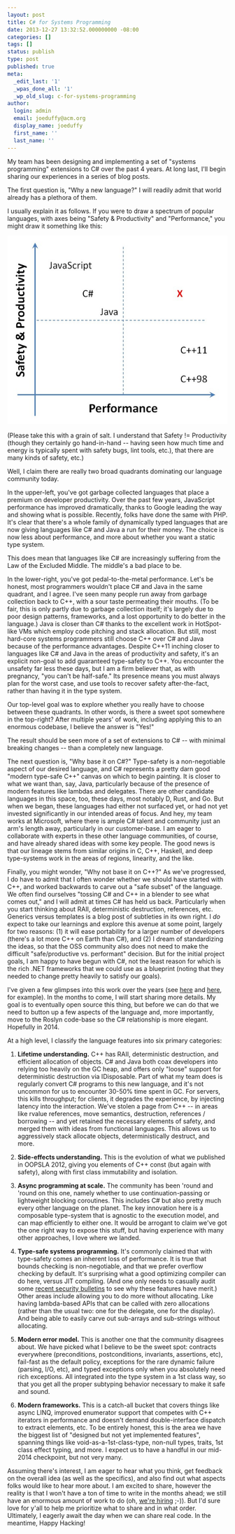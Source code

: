 ```yaml
---
layout: post
title: C# for Systems Programming
date: 2013-12-27 13:32:52.000000000 -08:00
categories: []
tags: []
status: publish
type: post
published: true
meta:
  _edit_last: '1'
  _wpas_done_all: '1'
  _wp_old_slug: c-for-systems-programming
author:
  login: admin
  email: joeduffy@acm.org
  display_name: joeduffy
  first_name: ''
  last_name: ''
---
```


My team has been designing and implementing a set of "systems programming" extensions
to C# over the past 4 years. At long last, I'll begin sharing our experiences in
a series of blog posts.

The first question is, "Why a new language?" I will readily admit that world already
has a plethora of them.

I usually explain it as follows. If you were to draw a spectrum of popular languages,
with axes being "Safety & Productivity" and "Performance," you might draw it something
like this:

 ![](/assets/img/2013-12-27-csharp-for-systems-programming.jpg)

(Please take this with a grain of salt. I understand that Safety != Productivity
(though they certainly go hand-in-hand -- having seen how much time and energy is
typically spent with safety bugs, lint tools, etc.), that there are many kinds of
safety, etc.)

Well, I claim there are really two broad quadrants dominating our language community
today.

In the upper-left, you've got garbage collected languages that place a premium on
developer productivity. Over the past few years, JavaScript performance has improved
dramatically, thanks to Google leading the way and showing what is possible. Recently,
folks have done the same with PHP. It's clear that there's a whole family of dynamically
typed languages that are now giving languages like C# and Java a run for their money.
The choice is now less about performance, and more about whether you want a static
type system.

This does mean that languages like C# are increasingly suffering from the Law of
the Excluded Middle. The middle's a bad place to be.

In the lower-right, you've got pedal-to-the-metal performance. Let's be honest, most
programmers wouldn't place C# and Java in the same quadrant, and I agree. I've seen
many people run away from garbage collection back to C++, with a sour taste permeating
their mouths. (To be fair, this is only partly due to garbage collection itself;
it's largely due to poor design patterns, frameworks, and a lost opportunity to do
better in the language.) Java is closer than C# thanks to the excellent work in HotSpot-like
VMs which employ code pitching and stack allocation. But still, most hard-core systems
programmers still choose C++ over C# and Java because of the performance advantages.
Despite C++11 inching closer to languages like C# and Java in the areas of productivity
and safety, it's an explicit non-goal to add guaranteed type-safety to C++. You encounter
the unsafety far less these days, but I am a firm believer that, as with pregnancy,
"you can't be half-safe." Its presence means you must always plan for the worst case,
and use tools to recover safety after-the-fact, rather than having it in the type
system.

Our top-level goal was to explore whether you really have to choose between these
quadrants. In other words, is there a sweet spot somewhere in the top-right? After
multiple years' of work, including applying this to an enormous codebase, I believe
the answer is "Yes!"

The result should be seen more of a set of extensions to C# -- with minimal breaking
changes -- than a completely new language.

The next question is, "Why base it on C#?" Type-safety is a non-negotiable aspect
of our desired language, and C# represents a pretty darn good "modern type-safe C++"
canvas on which to begin painting. It is closer to what we want than, say, Java,
particularly because of the presence of modern features like lambdas and delegates.
There are other candidate languages in this space, too, these days, most notably
D, Rust, and Go. But when we began, these languages had either not surfaced yet,
or had not yet invested significantly in our intended areas of focus. And hey, my
team works at Microsoft, where there is ample C# talent and community just an arm's
length away, particularly in our customer-base. I am eager to collaborate with experts
in these other language communities, of course, and have already shared ideas with
some key people. The good news is that our lineage stems from similar origins in
C, C++, Haskell, and deep type-systems work in the areas of regions, linearity, and
the like.

Finally, you might wonder, "Why not base it on C++?" As we've progressed, I do have
to admit that I often wonder whether we should have started with C++, and worked
backwards to carve out a "safe subset" of the language. We often find ourselves "tossing
C# and C++ in a blender to see what comes out," and I will admit at times C# has
held us back. Particularly when you start thinking about RAII, deterministic destruction,
references, etc. Generics versus templates is a blog post of subtleties in its own
right. I _do_ expect to take our learnings and explore this avenue at some point,
largely for two reasons: (1) it will ease portability for a larger number of developers
(there's a lot more C++ on Earth than C#), and (2) I dream of standardizing the ideas,
so that the OSS community also does not need to make the difficult "safe/productive
vs. performant" decision. But for the initial project goals, I am happy to have begun
with C#, not the least reason for which is the rich .NET frameworks that we could
use as a blueprint (noting that they needed to change pretty heavily to satisfy our
goals).

I've given a few glimpses into this work over the years (see [here](http://joeduffyblog.com/2013/04/11/infoq-interview-about-safe-concurrency/)
and [here](http://joeduffyblog.com/2012/12/08/imperative-functional/), for example).
In the months to come, I will start sharing more details. My goal is to eventually
open source this thing, but before we can do that we need to button up a few aspects
of the language and, more importantly, move to the Roslyn code-base so the C# relationship
is more elegant. Hopefully in 2014.

At a high level, I classify the language features into six primary categories:

1) **Lifetime understanding.** C++ has RAII, deterministic destruction, and efficient
allocation of objects. C# and Java both coax developers into relying too heavily
on the GC heap, and offers only "loose" support for deterministic destruction via
IDisposable. Part of what my team does is regularly convert C# programs to this new
language, and it's not uncommon for us to encounter 30-50% time spent in GC. For
servers, this kills throughput; for clients, it degrades the experience, by injecting
latency into the interaction. We've stolen a page from C++ -- in areas like rvalue
references, move semantics, destruction, references / borrowing -- and yet retained
the necessary elements of safety, and merged them with ideas from functional languages.
This allows us to aggressively stack allocate objects, deterministically destruct,
and more.

2) **Side-effects understanding.** This is the evolution of what we published in
OOPSLA 2012, giving you elements of C++ const (but again with safety), along with
first class immutability and isolation.

3) **Async programming at scale.** The community has been 'round and 'round on this
one, namely whether to use continuation-passing or lightweight blocking coroutines.
This includes C# but also pretty much every other language on the planet. The key
innovation here is a composable type-system that is agnostic to the execution model,
and can map efficiently to either one. It would be arrogant to claim we've got the
one right way to expose this stuff, but having experience with many other approaches,
I love where we landed.

4) **Type-safe systems programming.** It's commonly claimed that with type-safety
comes an inherent loss of performance. It is true that bounds checking is non-negotiable,
and that we prefer overflow checking by default. It's surprising what a good optimizing
compiler can do here, versus JIT compiling. (And one only needs to casually audit
some [recent security bulletins](http://technet.microsoft.com/en-us/security/bulletin/ms13-dec)
to see why these features have merit.) Other areas include allowing you to do more
without allocating. Like having lambda-based APIs that can be called with zero allocations
(rather than the usual two: one for the delegate, one for the display). And being
able to easily carve out sub-arrays and sub-strings without allocating.

5) **Modern error model.** This is another one that the community disagrees about.
We have picked what I believe to be the sweet spot: contracts everywhere (preconditions,
postconditions, invariants, assertions, etc), fail-fast as the default policy, exceptions
for the rare dynamic failure (parsing, I/O, etc), and typed exceptions only when
you absolutely need rich exceptions. All integrated into the type system in a 1st
class way, so that you get all the proper subtyping behavior necessary to make it
safe and sound.

6) **Modern frameworks.** This is a catch-all bucket that covers things like async
LINQ, improved enumerator support that competes with C++ iterators in performance
and doesn't demand double-interface dispatch to extract elements, etc. To be entirely
honest, this is the area we have the biggest list of "designed but not yet implemented
features", spanning things like void-as-a-1st-class-type, non-null types, traits,
1st class effect typing, and more. I expect us to have a handful in our mid-2014
checkpoint, but not very many.

Assuming there's interest, I am eager to hear what you think, get feedback on the
overall idea (as well as the specifics), and also find out what aspects folks would
like to hear more about. I am excited to share, however the reality is that I won't
have a ton of time to write in the months ahead; we still have an enormous amount
of work to do (oh, [we're hiring](mailto:joedu@microsoft.com) ;-)). But I'd sure
love for y'all to help me prioritize what to share and in what order. Ultimately,
I eagerly await the day when we can share real code. In the meantime, Happy Hacking!

